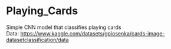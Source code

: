 # Playing_Cards
Simple CNN model that classifies playing cards <br/>
Data: https://www.kaggle.com/datasets/gpiosenka/cards-image-datasetclassification/data
